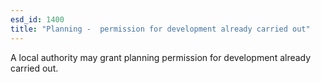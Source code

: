 ```yaml
---
esd_id: 1400
title: "Planning -  permission for development already carried out"
---
```


A local authority may grant planning permission for development already carried out.

